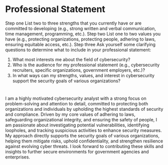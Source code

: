 # Professional Statement
Step one
List two to three strengths that you currently have or are committed to developing  (e.g., strong written and verbal communication, time management, programming, etc.).
Step two
List one to two values you have (e.g., protecting organizations, protecting people, adhering to laws, ensuring equitable access, etc.).
Step three
Ask yourself some clarifying questions to determine what to include in your professional statement:
1.	What most interests me about the field of cybersecurity?
2.	Who is the audience for my professional statement (e.g., cybersecurity recruiters, specific organizations, government employers, etc.)?
3.	In what ways can my strengths, values, and interest in cybersecurity support the security goals of various organizations?
#
I am a highly motivated cybersecurity analyst with a strong focus on problem-solving and attention to detail, committed to protecting both organizations and individuals by upholding the highest standards of security and compliance. Driven by my core values of adhering to laws, safeguarding organizational integrity, and ensuring the safety of people, I am passionate about investigating potential vulnerabilities, identifying loopholes, and tracking suspicious activities to enhance security measures. My approach directly supports the security goals of various organizations, helping them mitigate risks, uphold confidentiality, and strengthen resilience against evolving cyber threats. I look forward to contributing these skills and insights to further secure environments for government agencies and enterprises.
